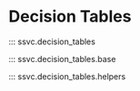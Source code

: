 # Decision Tables

::: ssvc.decision_tables

::: ssvc.decision_tables.base

::: ssvc.decision_tables.helpers
